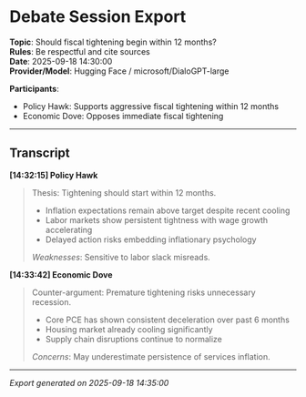 # Debate Session Export

**Topic**: Should fiscal tightening begin within 12 months?  
**Rules**: Be respectful and cite sources  
**Date**: 2025-09-18 14:30:00  
**Provider/Model**: Hugging Face / microsoft/DialoGPT-large  

**Participants**:
- Policy Hawk: Supports aggressive fiscal tightening within 12 months
- Economic Dove: Opposes immediate fiscal tightening

---

## Transcript

**[14:32:15] Policy Hawk**
> Thesis: Tightening should start within 12 months.
> 
> * Inflation expectations remain above target despite recent cooling
> * Labor markets show persistent tightness with wage growth accelerating
> * Delayed action risks embedding inflationary psychology
> 
> *Weaknesses*: Sensitive to labor slack misreads.

**[14:33:42] Economic Dove**  
> Counter-argument: Premature tightening risks unnecessary recession.
>
> * Core PCE has shown consistent deceleration over past 6 months
> * Housing market already cooling significantly
> * Supply chain disruptions continue to normalize
>
> *Concerns*: May underestimate persistence of services inflation.

---

*Export generated on 2025-09-18 14:35:00*

